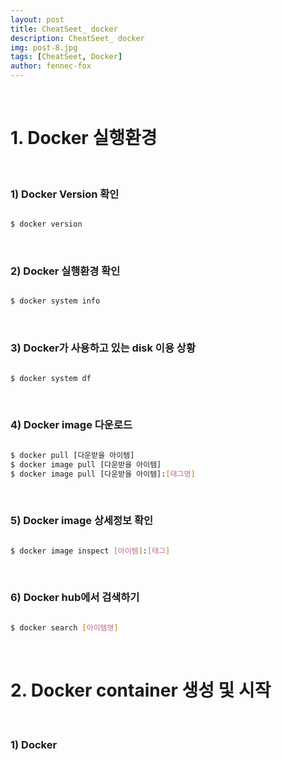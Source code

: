 ```yaml
---
layout: post
title: CheatSeet_ docker
description: CheatSeet_ docker 
img: post-8.jpg
tags: [CheatSeet, Docker]
author: fennec-fox
---
```


<br>

# 1. Docker 실행환경

<br>

### 1) Docker Version 확인

```bash

$ docker version

```

<br>

### 2) Docker 실행환경 확인

```bash

$ docker system info

```

<br>

### 3) Docker가 사용하고 있는 disk 이용 상황

```bash

$ docker system df

```

<br>

### 4) Docker image 다운로드

```bash

$ docker pull [다운받을 아이템]
$ docker image pull [다운받을 아이템]
$ docker image pull [다운받을 아이템]:[태그명]

```

<br>

### 5) Docker image 상세정보 확인

```bash

$ docker image inspect [아이템]:[태그]

```

<br>

### 6) Docker hub에서 검색하기

```bash

$ docker search [아이템명]

```

<br>

# 2. Docker container 생성 및 시작

<br>

### 1) Docker 





